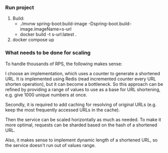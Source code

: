 ### Run project
1. Build:
    * ./mvnw spring-boot:build-image -Dspring-boot.build-image.imageName=s-url
    * docker build -t s-url:latest .
2. docker compose up

### What needs to be done for scaling
To handle thousands of RPS, the following makes sense:

I choose an implementation, which uses a counter to generate a shortened URL.
It is implemented using Redis (read incremented counter every URL shorten operation),
but it can become a bottleneck. So this approach can be refined by providing a range of values
to use as a base for URL shortening, e.g. give 1000 unique numbers at once.

Secondly, it is required to add caching for resolving of original URLs (e.g. keep the most
frequently accessed URLs in the cache).

Then the service can be scaled horizontally as much as needed. To make it more optimal,
requests can be sharded based on the hash of a shortened URL.

Also, it makes sense to implement dynamic length of a shortened URL, so the service
doesn't run out of values range.